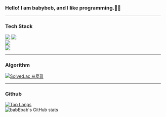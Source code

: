 ### Hello! I am babybeb, and I like programming.👩‍💻
<hr/>

### Tech Stack
<img src="https://img.shields.io/badge/Spring-6DB33F?style=flat-square&logo=Spring&logoColor=white"/></a>
<img src="https://img.shields.io/badge/Spring%20Boot-6DB33F?style=flat-square&logo=SpringBoot&logoColor=white"/></a></br>
<img src="https://img.shields.io/badge/Java-007396?style=flat-square&logoColor=white"/></a></br>
<img src="https://img.shields.io/badge/MySQL-4479A1?style=flat-square&logoColor=white"/></a>

<hr/>

### Algorithm
[![Solved.ac 프로필](http://mazassumnida.wtf/api/v2/generate_badge?boj=luawill)](https://solved.ac/luawill)</br>

<hr/>

### Github
[![Top Langs](https://github-readme-stats.vercel.app/api/top-langs/?username=babybeb&layout=compact&theme=great-gatsby&langs_count=4)](https://github.com/anuraghazra/github-readme-stats)</br>
![babEbab's GitHub stats](https://github-readme-stats.vercel.app/api?username=babybeb&show_icons=true&theme=great-gatsby)
